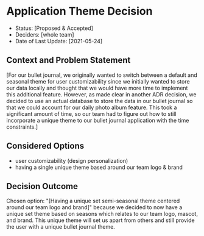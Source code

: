 # Application Theme Decision

* Status: [Proposed & Accepted] <!-- optional -->
* Deciders: [whole team] <!-- optional -->
* Date of Last Update: [2021-05-24] <!-- optional -->

## Context and Problem Statement
[For our bullet journal, we originally wanted to switch between a default and seasonal theme for user customizability since we initially wanted to store our data locally and 
thought that we would have more time to implement this additional feature. However, as made clear in another ADR decision, we decided to
use an actual database to store the data in our bullet journal so that we could account for our daily photo album feature. This took a significant amount of time, 
so our team had to figure out how to still incorporate a unique theme to our bullet journal application with the time constraints.]  

## Considered Options
* user customizability (design personalization)
* having a single unique theme based around our team logo & brand


## Decision Outcome
Chosen option: "[Having a unique set semi-seasonal theme centered around our team logo and brand]" because we decided to now have a unique set theme based on seasons which relates to our team logo, mascot, and brand. 
This unique theme will set us apart from others and still provide the user with a unique bullet journal theme. 
